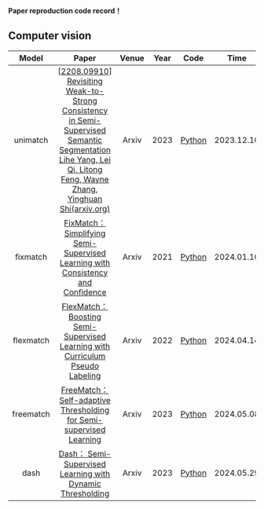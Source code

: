 **Paper reproduction code record！**

## Computer vision
|   Model    |                            Paper                             | Venue | Year |                      Code                      | Time   |
| :--------: | :----------------------------------------------------------: | :---: | :--: | :--------------------------------------------: | ------ |
|   unimatch   | [[2208.09910\] Revisiting Weak-to-Strong Consistency in Semi-Supervised Semantic Segmentation Lihe Yang, Lei Qi, Litong Feng, Wayne Zhang, Yinghuan Shi(arxiv.org)](https://arxiv.org/abs/2208.09910) | Arxiv | 2023 | [Python](https://github.com/LiheYoung/UniMatch) | 2023.12.10   |
|   fixmatch   | [FixMatch： Simplifying Semi-Supervised Learning with Consistency and Confidence](https://arxiv.org/abs/2001.07685) | Arxiv | 2021 | [Python](https://github.com/microsoft/Semi-supervised-learning/blob/main/semilearn/algorithms/fixmatch/fixmatch.py) | 2024.01.10   |
|   flexmatch   | [FlexMatch： Boosting Semi-Supervised Learning with Curriculum Pseudo Labeling ](https://arxiv.org/abs/2110.08263) | Arxiv | 2022 | [Python](https://github.com/microsoft/Semi-supervised-learning/blob/main/semilearn/algorithms/flexmatch/flexmatch.py) | 2024.04.14   |
|   freematch   | [FreeMatch： Self-adaptive Thresholding for Semi-supervised Learning ](https://arxiv.org/abs/2205.07246) | Arxiv | 2023 | [Python](https://github.com/microsoft/Semi-supervised-learning/blob/main/semilearn/algorithms/freematch/freematch.py) | 2024.05.08   |
|   dash   | [Dash： Semi-Supervised Learning with Dynamic Thresholding ](https://arxiv.org/abs/2109.00650) | Arxiv | 2023 | [Python](https://github.com/idstcv/Dash) | 2024.05.29   |
